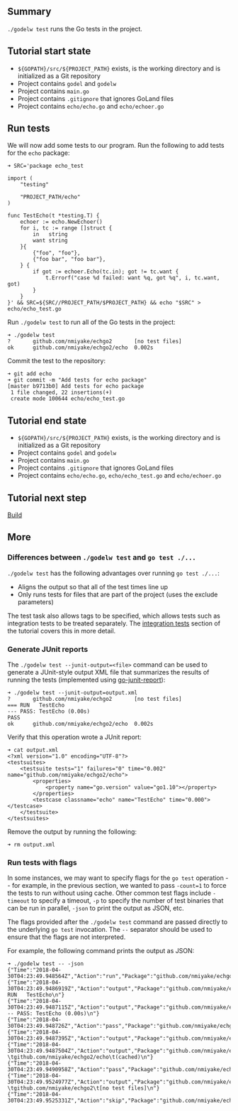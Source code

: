 Summary
-------
`./godelw test` runs the Go tests in the project.

Tutorial start state
--------------------
* `${GOPATH}/src/${PROJECT_PATH}` exists, is the working directory and is initialized as a Git repository
* Project contains `godel` and `godelw`
* Project contains `main.go`
* Project contains `.gitignore` that ignores GoLand files
* Project contains `echo/echo.go` and `echo/echoer.go`

Run tests
---------
We will now add some tests to our program. Run the following to add tests for the `echo` package:

```
➜ SRC='package echo_test

import (
	"testing"

	"PROJECT_PATH/echo"
)

func TestEcho(t *testing.T) {
	echoer := echo.NewEchoer()
	for i, tc := range []struct {
		in   string
		want string
	}{
		{"foo", "foo"},
		{"foo bar", "foo bar"},
	} {
		if got := echoer.Echo(tc.in); got != tc.want {
			t.Errorf("case %d failed: want %q, got %q", i, tc.want, got)
		}
	}
}' && SRC=${SRC//PROJECT_PATH/$PROJECT_PATH} && echo "$SRC" > echo/echo_test.go
```

Run `./godelw test` to run all of the Go tests in the project:

```
➜ ./godelw test
?   	github.com/nmiyake/echgo2     	[no test files]
ok  	github.com/nmiyake/echgo2/echo	0.002s
```

Commit the test to the repository:

```
➜ git add echo
➜ git commit -m "Add tests for echo package"
[master b9713b0] Add tests for echo package
 1 file changed, 22 insertions(+)
 create mode 100644 echo/echo_test.go
```

Tutorial end state
------------------
* `${GOPATH}/src/${PROJECT_PATH}` exists, is the working directory and is initialized as a Git repository
* Project contains `godel` and `godelw`
* Project contains `main.go`
* Project contains `.gitignore` that ignores GoLand files
* Project contains `echo/echo.go`, `echo/echo_test.go` and `echo/echoer.go`

Tutorial next step
------------------
[Build](https://github.com/palantir/godel/wiki/Build)

More
----
### Differences between `./godelw test` and `go test ./...`
`./godelw test` has the following advantages over running `go test ./...`:

* Aligns the output so that all of the test times line up
* Only runs tests for files that are part of the project (uses the exclude parameters)

The test task also allows tags to be specified, which allows tests such as integration tests to be treated separately.
The [integration tests](https://github.com/palantir/godel/wiki/Integration-Tests) section of the tutorial covers this
in more detail.

### Generate JUnit reports
The `./godelw test --junit-output=<file>` command can be used to generate a JUnit-style output XML file that summarizes
the results of running the tests (implemented using [go-junit-report](https://github.com/jstemmer/go-junit-report)):

```
➜ ./godelw test --junit-output=output.xml
?   	github.com/nmiyake/echgo2     	[no test files]
=== RUN   TestEcho
--- PASS: TestEcho (0.00s)
PASS
ok  	github.com/nmiyake/echgo2/echo	0.002s
```

Verify that this operation wrote a JUnit report:

```
➜ cat output.xml
<?xml version="1.0" encoding="UTF-8"?>
<testsuites>
	<testsuite tests="1" failures="0" time="0.002" name="github.com/nmiyake/echgo2/echo">
		<properties>
			<property name="go.version" value="go1.10"></property>
		</properties>
		<testcase classname="echo" name="TestEcho" time="0.000"></testcase>
	</testsuite>
</testsuites>
```

Remove the output by running the following:

```
➜ rm output.xml
```

### Run tests with flags
In some instances, we may want to specify flags for the `go test` operation -- for example, in the previous section, we
wanted to pass `-count=1` to force the tests to run without using cache. Other common test flags include `-timeout` to
specify a timeout, `-p` to specify the number of test binaries that can be run in parallel, `-json` to print the output
as JSON, etc.

The flags provided after the `./godelw test` command are passed directly to the underlying `go test` invocation. The
`--` separator should be used to ensure that the flags are not interpreted.

For example, the following command prints the output as JSON:

```
➜ ./godelw test -- -json
{"Time":"2018-04-30T04:23:49.948564Z","Action":"run","Package":"github.com/nmiyake/echgo2/echo","Test":"TestEcho"}
{"Time":"2018-04-30T04:23:49.9486919Z","Action":"output","Package":"github.com/nmiyake/echgo2/echo","Test":"TestEcho","Output":"=== RUN   TestEcho\n"}
{"Time":"2018-04-30T04:23:49.9487115Z","Action":"output","Package":"github.com/nmiyake/echgo2/echo","Test":"TestEcho","Output":"--- PASS: TestEcho (0.00s)\n"}
{"Time":"2018-04-30T04:23:49.948726Z","Action":"pass","Package":"github.com/nmiyake/echgo2/echo","Test":"TestEcho","Elapsed":0}
{"Time":"2018-04-30T04:23:49.9487395Z","Action":"output","Package":"github.com/nmiyake/echgo2/echo","Output":"PASS\n"}
{"Time":"2018-04-30T04:23:49.9487504Z","Action":"output","Package":"github.com/nmiyake/echgo2/echo","Output":"ok  \tgithub.com/nmiyake/echgo2/echo\t(cached)\n"}
{"Time":"2018-04-30T04:23:49.9490958Z","Action":"pass","Package":"github.com/nmiyake/echgo2/echo","Elapsed":0.001}
{"Time":"2018-04-30T04:23:49.9524977Z","Action":"output","Package":"github.com/nmiyake/echgo2","Output":"?   \tgithub.com/nmiyake/echgo2\t[no test files]\n"}
{"Time":"2018-04-30T04:23:49.9525331Z","Action":"skip","Package":"github.com/nmiyake/echgo2","Elapsed":0}
```
